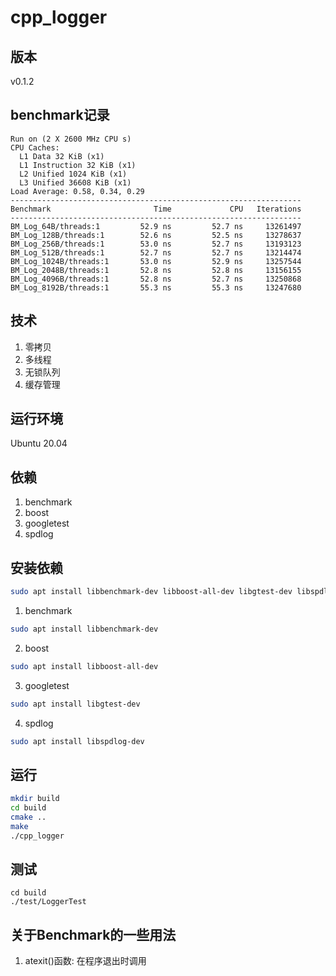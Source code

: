 # cpp_logger

## 版本
v0.1.2

## benchmark记录

```
Run on (2 X 2600 MHz CPU s)
CPU Caches:
  L1 Data 32 KiB (x1)
  L1 Instruction 32 KiB (x1)
  L2 Unified 1024 KiB (x1)
  L3 Unified 36608 KiB (x1)
Load Average: 0.58, 0.34, 0.29
-----------------------------------------------------------------
Benchmark                       Time             CPU   Iterations
-----------------------------------------------------------------
BM_Log_64B/threads:1         52.9 ns         52.7 ns     13261497
BM_Log_128B/threads:1        52.6 ns         52.5 ns     13278637
BM_Log_256B/threads:1        53.0 ns         52.7 ns     13193123
BM_Log_512B/threads:1        52.7 ns         52.7 ns     13214474
BM_Log_1024B/threads:1       53.0 ns         52.9 ns     13257544
BM_Log_2048B/threads:1       52.8 ns         52.8 ns     13156155
BM_Log_4096B/threads:1       52.8 ns         52.7 ns     13250868
BM_Log_8192B/threads:1       55.3 ns         55.3 ns     13247680
```

## 技术

1. 零拷贝
2. 多线程
3. 无锁队列
4. 缓存管理

## 运行环境

Ubuntu 20.04

## 依赖

1. benchmark
2. boost
3. googletest
4. spdlog

## 安装依赖
```bash
sudo apt install libbenchmark-dev libboost-all-dev libgtest-dev libspdlog-dev
```


1. benchmark

```bash
sudo apt install libbenchmark-dev
```

2. boost

```bash
sudo apt install libboost-all-dev
```

3. googletest

```bash
sudo apt install libgtest-dev
```

4. spdlog

```bash
sudo apt install libspdlog-dev
```


## 运行

```bash
mkdir build
cd build
cmake ..
make
./cpp_logger
```

## 测试

```
cd build
./test/LoggerTest
```

## 关于Benchmark的一些用法
1. atexit()函数: 在程序退出时调用